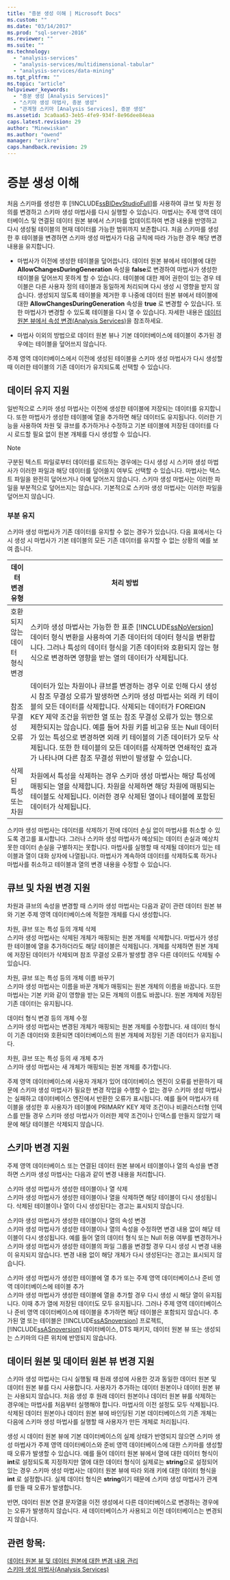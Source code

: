```yaml
---
title: "증분 생성 이해 | Microsoft Docs"
ms.custom: ""
ms.date: "03/14/2017"
ms.prod: "sql-server-2016"
ms.reviewer: ""
ms.suite: ""
ms.technology: 
  - "analysis-services"
  - "analysis-services/multidimensional-tabular"
  - "analysis-services/data-mining"
ms.tgt_pltfrm: ""
ms.topic: "article"
helpviewer_keywords: 
  - "증분 생성 [Analysis Services]"
  - "스키마 생성 마법사, 증분 생성"
  - "관계형 스키마 [Analysis Services], 증분 생성"
ms.assetid: 3ca0aa63-3eb5-4fe9-934f-8e96dee84eaa
caps.latest.revision: 29
author: "Minewiskan"
ms.author: "owend"
manager: "erikre"
caps.handback.revision: 29
---
```

# 증분 생성 이해
  처음 스키마를 생성한 후 [!INCLUDE[ssBIDevStudioFull](../../includes/ssbidevstudiofull-md.md)]를 사용하여 큐브 및 차원 정의를 변경하고 스키마 생성 마법사를 다시 실행할 수 있습니다. 마법사는 주제 영역 데이터베이스 및 연결된 데이터 원본 뷰에서 스키마를 업데이트하여 변경 내용을 반영하고 다시 생성될 테이블의 현재 데이터를 가능한 범위까지 보존합니다. 처음 스키마를 생성한 후 테이블을 변경하면 스키마 생성 마법사가 다음 규칙에 따라 가능한 경우 해당 변경 내용을 유지합니다.  
  
-   마법사가 이전에 생성한 테이블을 덮어씁니다. 데이터 원본 뷰에서 테이블에 대한 **AllowChangesDuringGeneration** 속성을 **false**로 변경하여 마법사가 생성한 테이블을 덮어쓰지 못하게 할 수 있습니다. 테이블에 대한 제어 권한이 있는 경우 테이블은 다른 사용자 정의 테이블과 동일하게 처리되며 다시 생성 시 영향을 받지 않습니다. 생성되지 않도록 테이블을 제거한 후 나중에 데이터 원본 뷰에서 테이블에 대한 **AllowChangesDuringGeneration** 속성을 **true** 로 변경할 수 있습니다. 또한 마법사가 변경할 수 있도록 테이블을 다시 열 수 있습니다. 자세한 내용은 [데이터 원본 뷰에서 속성 변경&#40;Analysis Services&#41;](../../analysis-services/multidimensional-models/change-properties-in-a-data-source-view-analysis-services.md)을 참조하세요.  
  
-   마법사 이외의 방법으로 데이터 원본 뷰나 기본 데이터베이스에 테이블이 추가된 경우에는 테이블을 덮어쓰지 않습니다.  
  
 주제 영역 데이터베이스에서 이전에 생성된 테이블을 스키마 생성 마법사가 다시 생성할 때 이러한 테이블의 기존 데이터가 유지되도록 선택할 수 있습니다.  
  
## 데이터 유지 지원  
 일반적으로 스키마 생성 마법사는 이전에 생성한 테이블에 저장되는 데이터를 유지합니다. 또한 마법사가 생성한 테이블에 열을 추가하면 해당 데이터도 유지됩니다. 이러한 기능을 사용하여 차원 및 큐브를 추가하거나 수정하고 기본 테이블에 저장된 데이터를 다시 로드할 필요 없이 원본 개체를 다시 생성할 수 있습니다.  
  
> [!NOTE]  
>  구분된 텍스트 파일로부터 데이터를 로드하는 경우에는 다시 생성 시 스키마 생성 마법사가 이러한 파일과 해당 데이터를 덮어쓸지 여부도 선택할 수 있습니다. 마법사는 텍스트 파일을 완전히 덮어쓰거나 아예 덮어쓰지 않습니다. 스키마 생성 마법사는 이러한 파일을 부분적으로 덮어쓰지는 않습니다. 기본적으로 스키마 생성 마법사는 이러한 파일을 덮어쓰지 않습니다.  
  
### 부분 유지  
 스키마 생성 마법사가 기존 데이터를 유지할 수 없는 경우가 있습니다. 다음 표에서는 다시 생성 시 마법사가 기본 테이블의 모든 기존 데이터를 유지할 수 없는 상황의 예를 보여 줍니다.  
  
|데이터 변경 유형|처리 방법|  
|-------------------------|---------------|  
|호환되지 않는 데이터 형식 변경|스키마 생성 마법사는 가능한 한 표준 [!INCLUDE[ssNoVersion](../../includes/ssnoversion-md.md)] 데이터 형식 변환을 사용하여 기존 데이터의 데이터 형식을 변환합니다. 그러나 특성의 데이터 형식을 기존 데이터와 호환되지 않는 형식으로 변경하면 영향을 받는 열의 데이터가 삭제됩니다.|  
|참조 무결성 오류|데이터가 있는 차원이나 큐브를 변경하는 경우 이로 인해 다시 생성 시 참조 무결성 오류가 발생하면 스키마 생성 마법사는 외래 키 테이블의 모든 데이터를 삭제합니다. 삭제되는 데이터가 FOREIGN KEY 제약 조건을 위반한 열 또는 참조 무결성 오류가 있는 행으로 제한되지는 않습니다. 예를 들어 차원 키를 비고유 또는 Null 데이터가 있는 특성으로 변경하면 외래 키 테이블의 기존 데이터가 모두 삭제됩니다. 또한 한 테이블의 모든 데이터를 삭제하면 연쇄적인 효과가 나타나며 다른 참조 무결성 위반이 발생할 수 있습니다.|  
|삭제된 특성 또는 차원|차원에서 특성을 삭제하는 경우 스키마 생성 마법사는 해당 특성에 매핑되는 열을 삭제합니다. 차원을 삭제하면 해당 차원에 매핑되는 테이블도 삭제됩니다. 이러한 경우 삭제된 열이나 테이블에 포함된 데이터가 삭제됩니다.|  
  
 스키마 생성 마법사는 데이터를 삭제하기 전에 데이터 손실 없이 마법사를 취소할 수 있도록 경고를 표시합니다. 그러나 스키마 생성 마법사가 예상되는 데이터 손실과 예상치 못한 데이터 손실을 구별하지는 못합니다. 마법사를 실행할 때 삭제될 데이터가 있는 테이블과 열이 대화 상자에 나열됩니다. 마법사가 계속하여 데이터를 삭제하도록 하거나 마법사를 취소하고 테이블과 열의 변경 내용을 수정할 수 있습니다.  
  
## 큐브 및 차원 변경 지원  
 차원과 큐브의 속성을 변경할 때 스키마 생성 마법사는 다음과 같이 관련 데이터 원본 뷰와 기본 주제 영역 데이터베이스에 적절한 개체를 다시 생성합니다.  
  
 차원, 큐브 또는 특성 등의 개체 삭제  
 스키마 생성 마법사는 삭제된 개체가 매핑되는 원본 개체를 삭제합니다. 마법사가 생성한 테이블에 열을 추가하더라도 해당 테이블은 삭제됩니다. 개체를 삭제하면 원본 개체에 저장된 데이터가 삭제되며 참조 무결성 오류가 발생할 경우 다른 데이터도 삭제될 수 있습니다.  
  
 차원, 큐브 또는 특성 등의 개체 이름 바꾸기  
 스키마 생성 마법사는 이름을 바꾼 개체가 매핑되는 원본 개체의 이름을 바꿉니다. 또한 마법사는 기본 키와 같이 영향을 받는 모든 개체의 이름도 바꿉니다. 원본 개체에 저장된 기존 데이터는 유지됩니다.  
  
 데이터 형식 변경 등의 개체 수정  
 스키마 생성 마법사는 변경된 개체가 매핑되는 원본 개체를 수정합니다. 새 데이터 형식이 기존 데이터와 호환되면 데이터베이스의 원본 개체에 저장된 기존 데이터가 유지됩니다.  
  
 차원, 큐브 또는 특성 등의 새 개체 추가  
 스키마 생성 마법사는 새 개체가 매핑되는 원본 개체를 추가합니다.  
  
 주제 영역 데이터베이스에 사용자 개체가 있어 데이터베이스 엔진이 오류를 반환하기 때문에 스키마 생성 마법사가 필요한 변경 작업을 수행할 수 없는 경우 스키마 생성 마법사는 실패하고 데이터베이스 엔진에서 반환한 오류가 표시됩니다. 예를 들어 마법사가 테이블을 생성한 후 사용자가 테이블에 PRIMARY KEY 제약 조건이나 비클러스터형 인덱스를 만들 경우 스키마 생성 마법사가 이러한 제약 조건이나 인덱스를 만들지 않았기 때문에 해당 테이블은 삭제되지 않습니다.  
  
## 스키마 변경 지원  
 주제 영역 데이터베이스 또는 연결된 데이터 원본 뷰에서 테이블이나 열의 속성을 변경하면 스키마 생성 마법사는 다음과 같이 변경 내용을 처리합니다.  
  
 스키마 생성 마법사가 생성한 테이블이나 열 삭제  
 스키마 생성 마법사가 생성한 테이블이나 열을 삭제하면 해당 테이블이 다시 생성됩니다. 삭제된 테이블이나 열이 다시 생성된다는 경고는 표시되지 않습니다.  
  
 스키마 생성 마법사가 생성한 테이블이나 열의 속성 변경  
 스키마 생성 마법사가 생성한 테이블이나 열의 속성을 수정하면 변경 내용 없이 해당 테이블이 다시 생성됩니다. 예를 들어 열의 데이터 형식 또는 Null 허용 여부를 변경하거나 스키마 생성 마법사가 생성한 테이블의 파일 그룹을 변경할 경우 다시 생성 시 변경 내용이 유지되지 않습니다. 변경 내용 없이 해당 개체가 다시 생성된다는 경고는 표시되지 않습니다.  
  
 스키마 생성 마법사가 생성한 테이블에 열 추가 또는 주제 영역 데이터베이스나 준비 영역 데이터베이스에 테이블 추가  
 스키마 생성 마법사가 생성한 테이블에 열을 추가할 경우 다시 생성 시 해당 열이 유지됩니다. 이때 추가 열에 저장된 데이터도 모두 유지됩니다. 그러나 주제 영역 데이터베이스나 준비 영역 데이터베이스에 테이블을 추가하면 해당 테이블은 포함되지 않습니다. 추가된 열 또는 테이블은 [!INCLUDE[ssASnoversion](../../includes/ssasnoversion-md.md)] 프로젝트, [!INCLUDE[ssASnoversion](../../includes/ssasnoversion-md.md)] 데이터베이스, DTS 패키지, 데이터 원본 뷰 또는 생성되는 스키마의 다른 위치에 반영되지 않습니다.  
  
## 데이터 원본 및 데이터 원본 뷰 변경 지원  
 스키마 생성 마법사는 다시 실행될 때 원래 생성에 사용한 것과 동일한 데이터 원본 및 데이터 원본 뷰를 다시 사용합니다. 사용자가 추가하는 데이터 원본이나 데이터 원본 뷰는 사용되지 않습니다. 처음 생성 후 원래 데이터 원본이나 데이터 원본 뷰를 삭제하는 경우에는 마법사를 처음부터 실행해야 합니다. 마법사의 이전 설정도 모두 삭제됩니다. 삭제된 데이터 원본이나 데이터 원본 뷰에 바인딩된 기본 데이터베이스의 기존 개체는 다음에 스키마 생성 마법사를 실행할 때 사용자가 만든 개체로 처리됩니다.  
  
 생성 시 데이터 원본 뷰에 기본 데이터베이스의 실제 상태가 반영되지 않으면 스키마 생성 마법사가 주제 영역 데이터베이스와 준비 영역 데이터베이스에 대한 스키마를 생성할 때 오류가 발생할 수 있습니다. 예를 들어 데이터 원본 뷰에서 열에 대한 데이터 형식이 **int**로 설정되도록 지정하지만 열에 대한 데이터 형식이 실제로는 **string**으로 설정되어 있는 경우 스키마 생성 마법사는 데이터 원본 뷰에 따라 외래 키에 대한 데이터 형식을 **int** 로 설정합니다. 실제 데이터 형식은 **string**이기 때문에 스키마 생성 마법사가 관계를 만들 때 오류가 발생합니다.  
  
 반면, 데이터 원본 연결 문자열을 이전 생성에서 다른 데이터베이스로 변경하는 경우에는 오류가 발생하지 않습니다. 새 데이터베이스가 사용되고 이전 데이터베이스는 변경되지 않습니다.  
  
## 관련 항목:  
 [데이터 원본 뷰 및 데이터 원본에 대한 변경 내용 관리](../../analysis-services/multidimensional-models/manage-changes-to-data-source-views-and-data-sources.md)   
 [스키마 생성 마법사&#40;Analysis Services&#41;](../../analysis-services/multidimensional-models/schema-generation-wizard-analysis-services.md)  
  
  